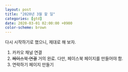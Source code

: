 ```yaml
---
layout: post
title: "2020년 3월 할 일"
categories: [gtd]
date: 2020-03-01 02:00:00 +0900
color-scheme: brown
---
```


다시 시작하기로 했으니, 제대로 해 보자.

1. 카카오 채널 연결
2. ~~페이스북 연결~~ 거의 완료. 다만, 페이스북 페이지를 만들어야 함.
2. 연락하기 페이지 만들기